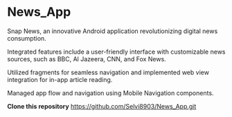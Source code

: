 # News_App

 Snap News, an innovative Android application revolutionizing digital news consumption.

 Integrated features include a user-friendly interface with customizable news sources, such as BBC, Al Jazeera, CNN, and Fox News. 

 Utilized fragments for seamless navigation and implemented web view integration for in-app article reading.

 Managed app flow and navigation using Mobile Navigation components.

 **Clone this repository**
 https://github.com/Selvi8903/News_App.git
